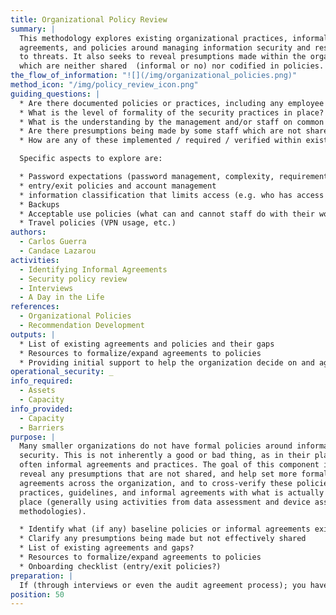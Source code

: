 ```yaml
---
title: Organizational Policy Review
summary: |
  This methodology explores existing organizational practices, informal
  agreements, and policies around managing information security and responding
  to threats. It also seeks to reveal presumptions made within the organization
  which are neither shared  (informal or no) nor codified in policies.
the_flow_of_information: "![](/img/organizational_policies.png)"
method_icon: "/img/policy_review_icon.png"
guiding_questions: |
  * Are there documented policies or practices, including any employee onboarding guidance?
  * What is the level of formality of the security practices in place? are verbal conventions, written documents or something in between?
  * What is the understanding by the management and/or staff on common security practices?
  * Are there presumptions being made by some staff which are not shared?
  * How are any of these implemented / required / verified within existing organizational practice?

  Specific aspects to explore are:

  * Password expectations (password management, complexity, requirements
  * entry/exit policies and account management
  * information classification that limits access (e.g. who has access to financial data? partner data?)
  * Backups
  * Acceptable use policies (what can and cannot staff do with their work devices)
  * Travel policies (VPN usage, etc.)
authors:
  - Carlos Guerra
  - Candace Lazarou
activities:
  - Identifying Informal Agreements
  - Security policy review
  - Interviews
  - A Day in the Life
references:
  - Organizational Policies
  - Recommendation Development
outputs: |
  * List of existing agreements and policies and their gaps
  * Resources to formalize/expand agreements to policies
  * Providing initial support to help the organization decide on and agree to baseline guidance around critical digital security controls, such as an Onboarding checklist, entry/exit policies, etc
operational_security: _
info_required:
  - Assets
  - Capacity
info_provided:
  - Capacity
  - Barriers
purpose: |
  Many smaller organizations do not have formal policies around information
  security. This is not inherently a good or bad thing, as in their place are
  often informal agreements and practices. The goal of this component is to
  reveal any presumptions that are not shared, and help set more formalized
  agreements across the organization, and to cross-verify these policies,
  practices, guidelines, and informal agreements with what is actually taking
  place (generally using activities from data assessment and device assessment
  methodologies).

  * Identify what (if any) baseline policies or informal agreements exist to respond to common information security and business continuity challenges
  * Clarify any presumptions being made but not effectively shared
  * List of existing agreements and gaps?
  * Resources to formalize/expand agreements to policies
  * Onboarding checklist (entry/exit policies?)
preparation: |
  If (through interviews or even the audit agreement process); you have received copies of policies, a thorough review of the written policies is required to assess if they are being followed, enforced, or have changed since being formalized.
position: 50
---
```

